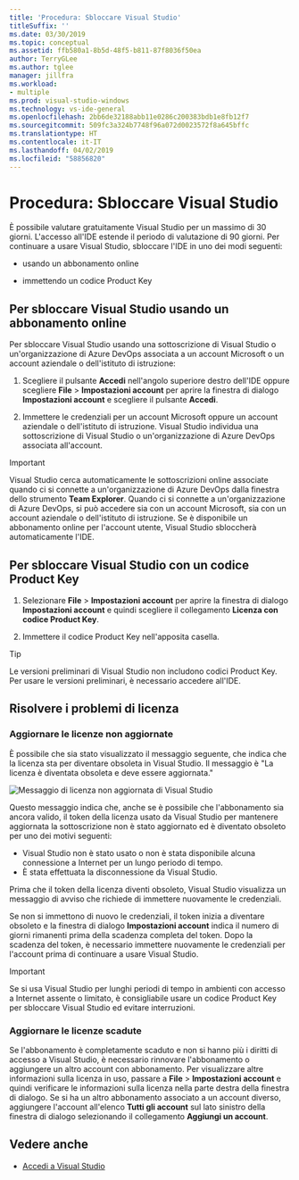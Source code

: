 ```yaml
---
title: 'Procedura: Sbloccare Visual Studio'
titleSuffix: ''
ms.date: 03/30/2019
ms.topic: conceptual
ms.assetid: ffb580a1-8b5d-48f5-b811-87f8036f50ea
author: TerryGLee
ms.author: tglee
manager: jillfra
ms.workload:
- multiple
ms.prod: visual-studio-windows
ms.technology: vs-ide-general
ms.openlocfilehash: 2bb6de32188abb11e0286c200383bdb1e8fb12f7
ms.sourcegitcommit: 509fc3a324b7748f96a072d0023572f8a645bffc
ms.translationtype: HT
ms.contentlocale: it-IT
ms.lasthandoff: 04/02/2019
ms.locfileid: "58856820"
---
```

# <a name="how-to-unlock-visual-studio"></a>Procedura: Sbloccare Visual Studio

È possibile valutare gratuitamente Visual Studio per un massimo di 30 giorni. L'accesso all'IDE estende il periodo di valutazione di 90 giorni. Per continuare a usare Visual Studio, sbloccare l'IDE in uno dei modi seguenti:

- usando un abbonamento online

- immettendo un codice Product Key

## <a name="to-unlock-visual-studio-using-an-online-subscription"></a>Per sbloccare Visual Studio usando un abbonamento online

Per sbloccare Visual Studio usando una sottoscrizione di Visual Studio o un'organizzazione di Azure DevOps associata a un account Microsoft o un account aziendale o dell'istituto di istruzione:

1. Scegliere il pulsante **Accedi** nell'angolo superiore destro dell'IDE oppure scegliere **File** > **Impostazioni account** per aprire la finestra di dialogo **Impostazioni account** e scegliere il pulsante **Accedi**.

1. Immettere le credenziali per un account Microsoft oppure un account aziendale o dell'istituto di istruzione. Visual Studio individua una sottoscrizione di Visual Studio o un'organizzazione di Azure DevOps associata all'account.

> [!IMPORTANT]
> Visual Studio cerca automaticamente le sottoscrizioni online associate quando ci si connette a un'organizzazione di Azure DevOps dalla finestra dello strumento **Team Explorer**. Quando ci si connette a un'organizzazione di Azure DevOps, si può accedere sia con un account Microsoft, sia con un account aziendale o dell'istituto di istruzione. Se è disponibile un abbonamento online per l'account utente, Visual Studio sbloccherà automaticamente l'IDE.

## <a name="to-unlock-visual-studio-with-a-product-key"></a>Per sbloccare Visual Studio con un codice Product Key

1. Selezionare **File** > **Impostazioni account** per aprire la finestra di dialogo **Impostazioni account** e quindi scegliere il collegamento **Licenza con codice Product Key**.

1. Immettere il codice Product Key nell'apposita casella.

> [!TIP]
> Le versioni preliminari di Visual Studio non includono codici Product Key. Per usare le versioni preliminari, è necessario accedere all'IDE.

## <a name="address-license-problem-states"></a>Risolvere i problemi di licenza

### <a name="update-stale-licenses"></a>Aggiornare le licenze non aggiornate

 È possibile che sia stato visualizzato il messaggio seguente, che indica che la licenza sta per diventare obsoleta in Visual Studio. Il messaggio è "La licenza è diventata obsoleta e deve essere aggiornata."

 ![Messaggio di licenza non aggiornata di Visual Studio](../ide/media/vs2017_stale-license.png)

 Questo messaggio indica che, anche se è possibile che l'abbonamento sia ancora valido, il token della licenza usato da Visual Studio per mantenere aggiornata la sottoscrizione non è stato aggiornato ed è diventato obsoleto per uno dei motivi seguenti:

- Visual Studio non è stato usato o non è stata disponibile alcuna connessione a Internet per un lungo periodo di tempo.
- È stata effettuata la disconnessione da Visual Studio.

Prima che il token della licenza diventi obsoleto, Visual Studio visualizza un messaggio di avviso che richiede di immettere nuovamente le credenziali.

Se non si immettono di nuovo le credenziali, il token inizia a diventare obsoleto e la finestra di dialogo **Impostazioni account** indica il numero di giorni rimanenti prima della scadenza completa del token. Dopo la scadenza del token, è necessario immettere nuovamente le credenziali per l'account prima di continuare a usare Visual Studio.

> [!Important]
> Se si usa Visual Studio per lunghi periodi di tempo in ambienti con accesso a Internet assente o limitato, è consigliabile usare un codice Product Key per sbloccare Visual Studio ed evitare interruzioni.

### <a name="update-expired-licenses"></a>Aggiornare le licenze scadute

 Se l'abbonamento è completamente scaduto e non si hanno più i diritti di accesso a Visual Studio, è necessario rinnovare l'abbonamento o aggiungere un altro account con abbonamento. Per visualizzare altre informazioni sulla licenza in uso, passare a **File** > **Impostazioni account** e quindi verificare le informazioni sulla licenza nella parte destra della finestra di dialogo. Se si ha un altro abbonamento associato a un account diverso, aggiungere l'account all'elenco **Tutti gli account** sul lato sinistro della finestra di dialogo selezionando il collegamento **Aggiungi un account**.

## <a name="see-also"></a>Vedere anche

* [Accedi a Visual Studio](../ide/signing-in-to-visual-studio.md)
